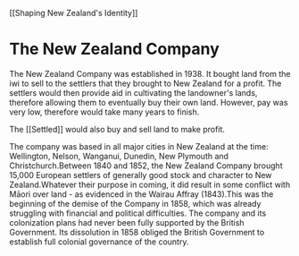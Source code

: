 [[Shaping New Zealand's Identity]]
# The New Zealand Company
The New Zealand Company was established in 1938. It bought land from the iwi to sell to the settlers that they brought to New Zealand for a profit. The settlers would then provide aid in cultivating the landowner's lands, therefore allowing them to eventually buy their own land. However, pay was very low, therefore would take many years to finish.

The [[Settled]] would also buy and sell land to make profit. 

The company was based in all major cities in New Zealand at the time: Wellington, Nelson, Wanganui, Dunedin, New Plymouth and Christchurch.Between 1840 and 1852, the New Zealand Company brought 15,000 European settlers of generally good stock and character to New Zealand.Whatever their purpose in coming, it did result in some conflict with Māori over land - as evidenced in the Wairau Affray (1843).This was the beginning of the demise of the Company in 1858, which was already struggling with financial and political difficulties. The company and its colonization plans had never been fully supported by the British Government.
Its dissolution in 1858 obliged the British Government to establish full colonial governance of the country.